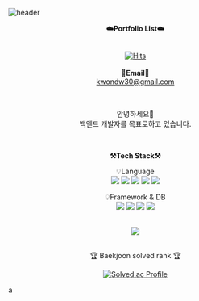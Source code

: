 ![header](https://capsule-render.vercel.app/api?type=waving&color=0:0ff,100:a82da8&height=220&section=header&text=DongWouk%20Github&fontSize=60&fontColor=fff&fontAlign=50&fontAlignY=40)

<div align="center">
<p>
<Strong>☁️Portfolio List☁️</Strong><br><br>
	
[![Hits](https://hits.seeyoufarm.com/api/count/incr/badge.svg?url=https%3A%2F%2Fgithub.com%2Fdongwouk%2Fhit-counter&count_bg=%23199EC0&title_bg=%23555555&icon=&icon_color=%23E7E7E7&title=hits&edge_flat=false)](https://hits.seeyoufarm.com)
	</a>
	<br><br>
	<Strong>📧Email📧</Strong><br>kwondw30@gmail.com<br>
 </p>

	
</div>

<br>

<p align="center">
	안녕하세요👐<br>백엔드 개발자를 목표로하고 있습니다.
</p>

<br>

<p align="center">
	<Strong>⚒️Tech Stack⚒️</Strong><br>
</p>

<p align="center" display="inline-block">
	💡Language <br>
	<img src="https://img.shields.io/badge/Java-007396?style=flat&logo=Conda-Forge&logoColor=white" />
	<img src="https://img.shields.io/badge/HTML5-E34F26?style=flat&logo=HTML5&logoColor=white" />
	<img src="https://img.shields.io/badge/CSS3-1572B6?style=flat&logo=CSS3&logoColor=white" />
	<img src="https://img.shields.io/badge/JavaScript-F7DF1E?style=flat&logo=JavaScript&logoColor=white" />
	<img src="https://img.shields.io/badge/jQuery-0769AD?style=flat&logo=jQuery&logoColor=white" />
	<br>
	
	
</p>
<p align="center" display="inline-block">
	💡Framework & DB <br>
	<img src="https://img.shields.io/badge/Spring-6DB33F?style=flat&logo=Spring&logoColor=white" />
	<img src="https://img.shields.io/badge/Oracle%20SQL-F80000?style=flat&logo=Oracle&logoColor=white" />
	<img src="https://img.shields.io/badge/MySQL-4479A1?style=flat&logo=MySQL&logoColor=white" />
	<img src="https://img.shields.io/badge/MariaDB-003545?style=flat&logo=MariaDB&logoColor=white" />
</p>

<br>
<div align=center>
	<img src="https://github-readme-stats.vercel.app/api?username=dongwouk&show_icons=true"><br><br>
	
<p>🏆 Baekjoon solved rank 🏆</p>
  
[![Solved.ac Profile](http://mazassumnida.wtf/api/v2/generate_badge?boj=kwondw30)](https://solved.ac/kwondw30/)

	
</div>
a


